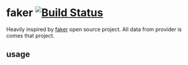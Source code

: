 # faker [![Build Status](https://secure.travis-ci.org/Gujarats/faker.png)](http://travis-ci.org/Gujarats/faker)
Heavily inspired by [faker](https://github.com/fzaninotto/Faker) open source project.
All data from provider is comes that project.

## usage
```shell


```
